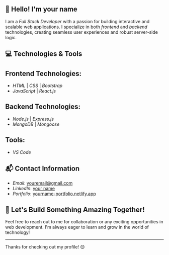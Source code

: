 ## 👋 Hello! I'm your name

I am a *Full Stack Developer* with a passion for building interactive and scalable web applications. I specialize in both *frontend* and *backend* technologies, creating seamless user experiences and robust server-side logic.

## 💻 Technologies & Tools

## Frontend Technologies:
- *HTML* | *CSS* | *Bootstrap*
- *JavaScript* | *React.js*

## Backend Technologies:
- *Node.js* | *Express.js*  
- *MongoDB* | *Mongoose*

## Tools:
- *VS Code* 

## 📬 Contact Information
- *Email*: [youremail@gmail.com](mailto:youremail@gmail.com)
- *LinkedIn*: [your name](https://www.linkedin.com/in/yourname/)
- *Portfolio*: [yourname-portfolio.netlify.app](https://yourname-portfolio.netlify.app)

## 🚀 Let's Build Something Amazing Together!
Feel free to reach out to me for collaboration or any exciting opportunities in web development. I'm always eager to learn and grow in the world of technology!

---

Thanks for checking out my profile! 😊
